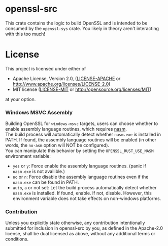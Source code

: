 # openssl-src

This crate contains the logic to build OpenSSL and is intended to be consumed by
the `openssl-sys` crate. You likely in theory aren't interacting with this too
much!

# License

This project is licensed under either of

 * Apache License, Version 2.0, ([LICENSE-APACHE](LICENSE-APACHE) or
   http://www.apache.org/licenses/LICENSE-2.0)
 * MIT license ([LICENSE-MIT](LICENSE-MIT) or
   http://opensource.org/licenses/MIT)

at your option.

### Windows MSVC Assembly
Building OpenSSL for `windows-msvc` targets, users can choose whether to enable
assembly language routines, which requires [nasm](https://www.nasm.us/).  
The build process will automatically detect whether `nasm.exe` is installed in
PATH. If found, the assembly language routines will be enabled (in other words,
the `no-asm` option will NOT be configured).  
You can manipulate this behavior by setting the `OPENSSL_RUST_USE_NASM` environment
variable:
* `yes` or `y`: Force enable the assembly language routines. (panic if `nasm.exe`
is not availible.)
* `no` or `n`: Force disable the assembly language routines even if the `nasm.exe`
can be found in PATH.
* `auto`, `a` or not set: Let the build process automatically detect whether
`nasm.exe` is installed. If found, enable. If not, disable.
However, this environment variable does not take effects on non-windows platforms.

### Contribution

Unless you explicitly state otherwise, any contribution intentionally submitted
for inclusion in openssl-src by you, as defined in the Apache-2.0 license, shall be
dual licensed as above, without any additional terms or conditions.
